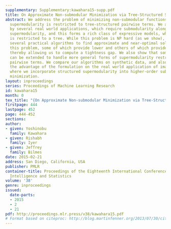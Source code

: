 ```yaml
---
supplementary: Supplementary:kawahara15-supp.pdf
title: On Approximate Non-submodular Minimization via Tree-Structured Supermodularity
abstract: We address the problem of minimizing non-submodular functions where the
  supermodularity is restricted to tree-structured pairwise terms. We are motivated
  by several real world applications, which require submodularity along with structured
  supermodularity, and this forms a rich class of expressive models, where the non-submodularity
  is restricted to a tree. While this problem is NP hard (as we show), we develop
  several practical algorithms to find approximate and near-optimal solutions for
  this problem, some of which provide lower and others of which provide upper bounds
  thereby allowing us to compute a tightness gap. We also show that some of our algorithms
  can be extended to handle more general forms of supermodularity restricted to arbitrary
  pairwise terms. We compare our algorithms on synthetic data, and also demonstrate
  the advantage of the formulation on the real world application of image segmentation,
  where we incorporate structured supermodularity into higher-order submodular energy
  minimization.
layout: inproceedings
series: Proceedings of Machine Learning Research
id: kawahara15
month: 0
tex_title: "{On Approximate Non-submodular Minimization via Tree-Structured Supermodularity}"
firstpage: 444
lastpage: 452
page: 444-452
sections: 
author:
- given: Yoshinobu
  family: Kawahara
- given: Rishabh
  family: Iyer
- given: Jeffrey
  family: Bilmes
date: 2015-02-21
address: San Diego, California, USA
publisher: PMLR
container-title: Proceedings of the Eighteenth International Conference on Artificial
  Intelligence and Statistics
volume: '38'
genre: inproceedings
issued:
  date-parts:
  - 2015
  - 2
  - 21
pdf: http://proceedings.mlr.press/v38/kawahara15.pdf
# Format based on citeproc: http://blog.martinfenner.org/2013/07/30/citeproc-yaml-for-bibliographies/
---
```

